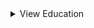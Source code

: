 <details>
  <summary>View Education</summary>
  <h3>B.Sc. Telecommunications Engineering</h3>
  <p><em>2024</em></p>
  <ul>
    <li>UNDEF - CRUC Instituto Universitario Aeronáutico (Córdoba, Argentina)
      <ul>
        <li>Final Project: "Sistema Dinámico de Adquisición y Alerta de Velocidad para la Concientización de Conductores Vehiculares" (Dynamic Speed Acquisition and Alert System for Driver Awareness).</li>
      </ul>
    </li>
  </ul>

  <h3>Training, courses and certifications</h3>
  <ul>
    <li>XYZ 2021</li>
    <li>ABC 2020</li>
  </ul>
</details>